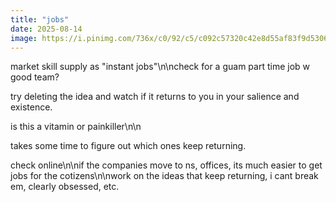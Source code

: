 ```yaml
---
title: "jobs"
date: 2025-08-14
image: https://i.pinimg.com/736x/c0/92/c5/c092c57320c42e8d55af83f9d5306314.jpg
---
```


market skill supply as "instant jobs"\n\ncheck for a guam part time job w good team?

try deleting the idea and watch if it returns to you in your salience and existence.

is this a vitamin or painkiller\n\n

takes some time to figure out which ones keep returning.

check online\n\nif the companies move to ns, offices, its much easier to get jobs for the cotizens\n\nwork on the ideas that keep returning, i cant break em, clearly obsessed, etc.
